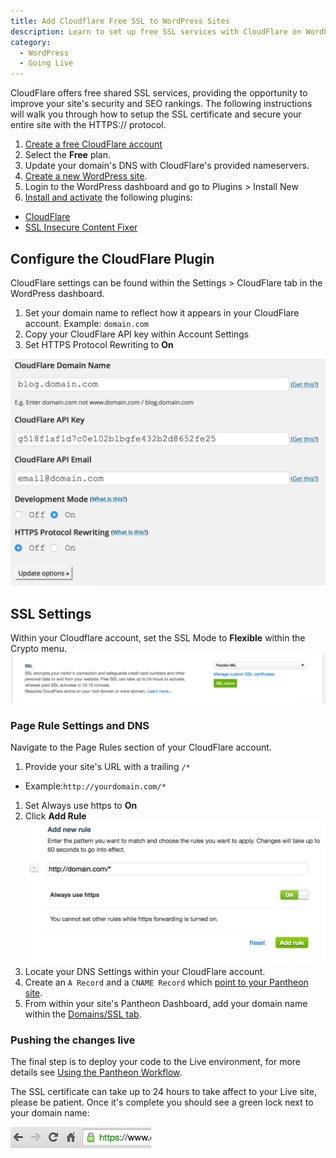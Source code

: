 ```yaml
---
title: Add Cloudflare Free SSL to WordPress Sites
description: Learn to set up free SSL services with CloudFlare on WordPress sites.
category:
  - WordPress
  - Going Live
---
```


CloudFlare offers free shared SSL services, providing the opportunity to improve your site's security and SEO rankings. The following instructions will walk you through how to setup the SSL certificate and secure your entire site with the HTTPS:// protocol.

1. [Create a free CloudFlare account](https://www.cloudflare.com/sign-up)
1. Select the **Free** plan.
1. Update your domain's DNS with CloudFlare's provided nameservers.
1. [Create a new WordPress site](/docs/articles/wordpress/starting-wordpress-site/).
1. Login to the WordPress dashboard and go to Plugins > Install New
1. [Install and activate](/docs/articles/sites/code/more-ways-of-managing-code-in-sftp-mode/#using-wp-admin-to-manage-plugins-and-themes) the following plugins:
 - [CloudFlare](https://wordpress.org/plugins/cloudflare/)
 - [SSL Insecure Content Fixer](https://wordpress.org/plugins/ssl-insecure-content-fixer/)

## Configure the CloudFlare Plugin

CloudFlare settings can be found within the Settings > CloudFlare tab in the WordPress dashboard.

1. Set your domain name to reflect how it appears in your CloudFlare account. Example: `domain.com`
1. Copy your CloudFlare API key within Account Settings
1. Set HTTPS Protocol Rewriting to **On**

![CloudFlare Settings](/source/docs/assets/images/cloudflare-settings.png)

## SSL Settings

Within your Cloudflare account, set the SSL Mode to **Flexible** within the Crypto menu.
![CloudFlare Flex SSL](/source/docs/assets/images/cloudflare-flexible-ssl.png)

### Page Rule Settings and DNS
Navigate to the Page Rules section of your CloudFlare account.

1. Provide your site's URL with a trailing `/*`
 - Example:`http://yourdomain.com/*`
1. Set Always use https to **On**
1. Click **Add Rule**
 ![CloudFlare Rules](/source/docs/assets/images/cloudflare-page-rules.png)
1. Locate your DNS Settings within your CloudFlare account.
1. Create an `A Record` and a `CNAME Record` which [point to your Pantheon site](/docs/articles/sites/domains/dns-records-for-directing-your-domain-to-your-pantheon-site/#pantheon-dns-records-for-http-sites).
1. From within your site's Pantheon Dashboard, add your domain name within the [Domains/SSL tab](/docs/articles/sites/domains/dns-records-for-directing-your-domain-to-your-pantheon-site/#pantheon-dns-records-for-http-sites).

### Pushing the changes live

The final step is to deploy your code to the Live environment, for more details see [Using the Pantheon Workflow](/docs/articles/sites/code/using-the-pantheon-workflow/).

The SSL certificate can take up to 24 hours to take affect to your Live site, please be patient. Once it's complete you should see a green lock next to your domain name:

![Green lock](/source/docs/assets/images/cloudflare-green-bar.png)
